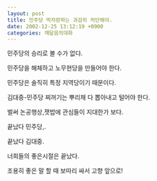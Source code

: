 ```yaml
---
layout: post
title: 민주당 먹자판파는 과감히 처단해야.
date: 2002-12-25 13:12:19 +0900
categories: 깨달음의대화
---
```

민주당의 승리로 볼 수가 없다.
  
민주당을 해체하고 노무현당을 만들어야 한다.
  
민주당은 솔직히 특정 지역당이기 때문이다.
  
김대중-민주당 찌꺼기는 뿌리채 다 뽑아내고 털어야 한다.
  
벌써 논공행상,잿밥에 관심들이 지대한가 보다.
  
끝났다 민주당,.
  
끝났다 김대중.
  
너희들의 좋은시절은 끝났다.
  
조용히 좋은 말 할 때 보따리 싸서 고향 앞으로!